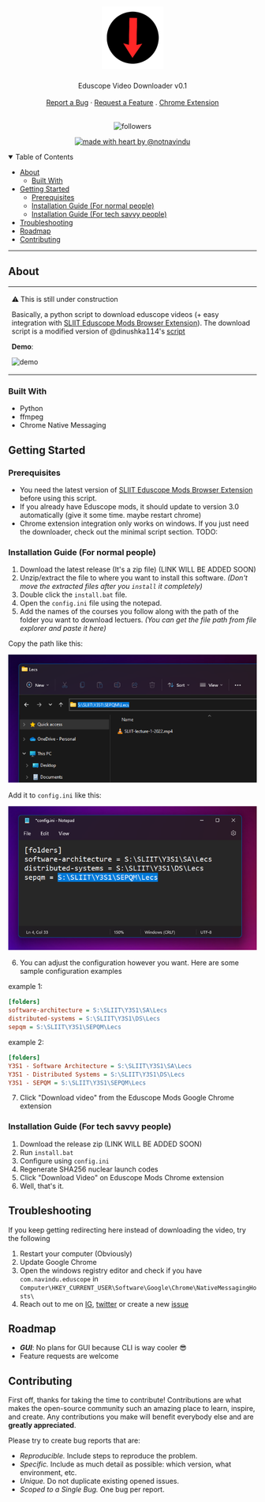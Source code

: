 <h1 align="center">
  <a href="https://github.com/notnavindu/SLIIT-Eduscope-Video-Downloader">
    <img src="./docs/logo.png" alt="Logo" width="125" height="125">
  </a>
</h1>

<div align="center">
  Eduscope Video Downloader v0.1
  <br />
  <br />
  <a href="https://github.com/notnavindu/SLIIT-Eduscope-Video-Downloader/issues/new?assignees=&labels=bug&title=bug%3A+">Report a Bug</a>
  ·
  <a href="https://github.com/notnavindu/SLIIT-Eduscope-Video-Downloader/issues/new?assignees=&labels=enhancement&title=feat%3A+">Request a Feature</a>
  .
  <a href="https://github.com/notnavindu/SLIIT-Eduscope-Video-Downloader/discussions">Chrome Extension</a>
</div>

<div align="center">
<br />

![followers](https://img.shields.io/github/followers/notnavindu?style=flat-square)

[![made with heart by @notnavindu](https://img.shields.io/badge/made%20with%20%E2%99%A5%20by-@notnavindu-ff1414.svg?style=flat-square)](https://github.com/notnavindu)

</div>

<details open="open">
<summary>Table of Contents</summary>

- [About](#about)
  - [Built With](#built-with)
- [Getting Started](#getting-started)
  - [Prerequisites](#prerequisites)
  - [Installation Guide (For normal people)](#installation-guide-for-normal-people)
  - [Installation Guide (For tech savvy people)](#installation-guide-for-tech-savvy-people)
- [Troubleshooting](#troubleshooting)
- [Roadmap](#roadmap)
- [Contributing](#contributing)

</details>

---

## About

<table>
<tr>
<td>

⚠️ This is still under construction

Basically, a python script to download eduscope videos (+ easy integration with [SLIIT Eduscope Mods Browser Extension](https://github.com/notnavindu/SLIIT-Eduscope-Mods)). The download script is a modified version of @dinushka114's [script](https://github.com/dinushka114/eduscope-downloader)

**Demo**:

![demo](docs/demo.gif)

</td>
</tr>
</table>

### Built With

- Python
- ffmpeg
- Chrome Native Messaging

## Getting Started

### Prerequisites

- You need the latest version of [SLIIT Eduscope Mods Browser Extension](https://github.com/notnavindu/SLIIT-Eduscope-Mods) before using this script.
- If you already have Eduscope mods, it should update to version 3.0 automatically (give it some time. maybe restart chrome)
- Chrome extension integration only works on windows. If you just need the downloader, check out the minimal script section. TODO:

### Installation Guide (For normal people)

1. Download the latest release (It's a zip file) (LINK WILL BE ADDED SOON)
2. Unzip/extract the file to where you want to install this software. _(Don't move the extracted files after you `install` it completely)_
3. Double click the `install.bat` file.
4. Open the `config.ini` file using the notepad.
5. Add the names of the courses you follow along with the path of the folder you want to download lectuers. _(You can get the file path from file explorer and paste it here)_

Copy the path like this:

![path](docs/folder_path.png)

Add it to `config.ini` like this:

![config](docs/config.png)

6. You can adjust the configuration however you want. Here are some sample configuration examples

example 1:

```ini
[folders]
software-architecture = S:\SLIIT\Y3S1\SA\Lecs
distributed-systems = S:\SLIIT\Y3S1\DS\Lecs
sepqm = S:\SLIIT\Y3S1\SEPQM\Lecs
```

example 2:

```ini
[folders]
Y3S1 - Software Architecture = S:\SLIIT\Y3S1\SA\Lecs
Y3S1 - Distributed Systems = S:\SLIIT\Y3S1\DS\Lecs
Y3S1 - SEPQM = S:\SLIIT\Y3S1\SEPQM\Lecs
```

7. Click "Download video" from the Eduscope Mods Google Chrome extension

### Installation Guide (For tech savvy people)

1. Download the release zip (LINK WILL BE ADDED SOON)
2. Run `install.bat`
3. Configure using `config.ini`
4. Regenerate SHA256 nuclear launch codes
5. Click "Download Video" on Eduscope Mods Chrome extension
6. Well, that's it.

## Troubleshooting

If you keep getting redirecting here instead of downloading the video, try the following

1. Restart your computer (Obviously)
2. Update Google Chrome
3. Open the windows registry editor and check if you have `com.navindu.eduscope` in `Computer\HKEY_CURRENT_USER\Software\Google\Chrome\NativeMessagingHosts\`
4. Reach out to me on [IG](https://instagram.com/notnav.jpg), [twitter](https://twitter.com/notnavindu) or create a new [issue](https://github.com/notnavindu/SLIIT-Eduscope-Video-Downloader/issues)

## Roadmap

- **_GUI_**: No plans for GUI because CLI is way cooler 😎
- Feature requests are welcome

## Contributing

First off, thanks for taking the time to contribute! Contributions are what makes the open-source community such an amazing place to learn, inspire, and create. Any contributions you make will benefit everybody else and are **greatly appreciated**.

Please try to create bug reports that are:

- _Reproducible._ Include steps to reproduce the problem.
- _Specific._ Include as much detail as possible: which version, what environment, etc.
- _Unique._ Do not duplicate existing opened issues.
- _Scoped to a Single Bug._ One bug per report.
